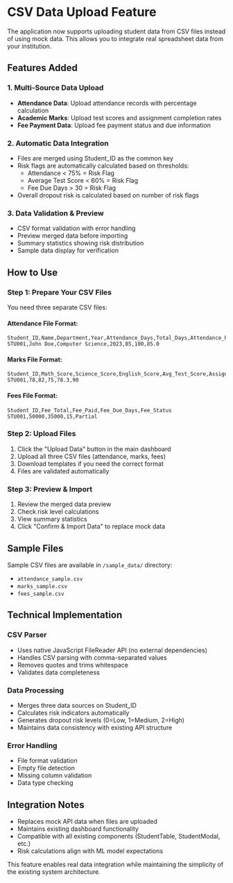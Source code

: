 # CSV Data Upload Feature

The application now supports uploading student data from CSV files instead of using mock data. This allows you to integrate real spreadsheet data from your institution.

## Features Added

### 1. Multi-Source Data Upload
- **Attendance Data**: Upload attendance records with percentage calculation
- **Academic Marks**: Upload test scores and assignment completion rates  
- **Fee Payment Data**: Upload fee payment status and due information

### 2. Automatic Data Integration
- Files are merged using Student_ID as the common key
- Risk flags are automatically calculated based on thresholds:
  - Attendance < 75% = Risk Flag
  - Average Test Score < 60% = Risk Flag  
  - Fee Due Days > 30 = Risk Flag
- Overall dropout risk is calculated based on number of risk flags

### 3. Data Validation & Preview
- CSV format validation with error handling
- Preview merged data before importing
- Summary statistics showing risk distribution
- Sample data display for verification

## How to Use

### Step 1: Prepare Your CSV Files
You need three separate CSV files:

#### Attendance File Format:
```csv
Student_ID,Name,Department,Year,Attendance_Days,Total_Days,Attendance_Percentage
STU001,John Doe,Computer Science,2023,85,100,85.0
```

#### Marks File Format:
```csv
Student_ID,Math_Score,Science_Score,English_Score,Avg_Test_Score,Assignment_Completion
STU001,78,82,75,78.3,90
```

#### Fees File Format:
```csv
Student_ID,Fee_Total,Fee_Paid,Fee_Due_Days,Fee_Status
STU001,50000,35000,15,Partial
```

### Step 2: Upload Files
1. Click the "Upload Data" button in the main dashboard
2. Upload all three CSV files (attendance, marks, fees)
3. Download templates if you need the correct format
4. Files are validated automatically

### Step 3: Preview & Import
1. Review the merged data preview
2. Check risk level calculations
3. View summary statistics
4. Click "Confirm & Import Data" to replace mock data

## Sample Files
Sample CSV files are available in `/sample_data/` directory:
- `attendance_sample.csv`
- `marks_sample.csv` 
- `fees_sample.csv`

## Technical Implementation

### CSV Parser
- Uses native JavaScript FileReader API (no external dependencies)
- Handles CSV parsing with comma-separated values
- Removes quotes and trims whitespace
- Validates data completeness

### Data Processing
- Merges three data sources on Student_ID
- Calculates risk indicators automatically
- Generates dropout risk levels (0=Low, 1=Medium, 2=High)
- Maintains data consistency with existing API structure

### Error Handling
- File format validation
- Empty file detection
- Missing column validation
- Data type checking

## Integration Notes
- Replaces mock API data when files are uploaded
- Maintains existing dashboard functionality
- Compatible with all existing components (StudentTable, StudentModal, etc.)
- Risk calculations align with ML model expectations

This feature enables real data integration while maintaining the simplicity of the existing system architecture.